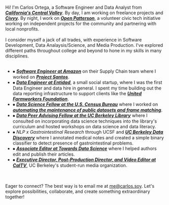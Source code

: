 Hi! I'm Carlos Ortega, a Software Engineer and Data Analyst from ***[California's Central Valley](https://en.wikipedia.org/wiki/Central_Valley_(California))***. By day, I am working on freelance projects and ***[Civvy](https://www.civvy.ai/).*** By night, I work on ***[Open Patterson](https://www.openpatterson.org/)***, a volunteer civic tech initiative working on independent projects for the community and partnering with local nonprofits.  
<br />
I consider myself a jack of all trades, with experience in Software Development, Data Analaysis/Science, and Media Production. I've explored different paths throughout college and beyond to hone in my skills in many disciplines.  
<br />
- ⦁ ***[Software Engineer at Amazon](https://sell.amazon.com/programs/supply-chain)*** on their Supply Chain team where I worked on ***[Project Santos](https://www.forbes.com/sites/quickerbettertech/2021/09/12/amazon-is-creating-a-pos-system-to-compete-with-shopify-and-paypaland-other-small-business-tech-news/)***.
- ⦁ ***[Data Engineer at Entidad](https://www.entidad.io/)***, a small social startup, where I was the first Data Engineer and data hire in general. I spent my time building out the data reporting infrastructure to support clients like the ***[United Farmworkers Foundation](https://www.ufwfoundation.org/)***.
- ⦁ ***[Data Science Fellow at the U.S. Census Bureau](https://blog.codingitforward.com/meet-the-2019-fellows-u-s-census-bureau-52b87c481bb1)*** where I worked on ***[automating the maintenance of public datasets and frame matching](https://github.com/codingitforward/cdfdemoday2019/blob/master/Automating_Frame_Maintenance_and_Frame_Matching.pdf)***.
- ⦁ ***[Data Peer Advising Fellow at the UC Berkeley Library](https://lib.berkeley.edu/research/teach-learn/fellows?section=2018-19-fellows)*** where I consulted on incorporating data science techniques into the library's curriculum and hosted workshops on data science and data literacy.
- ⦁ *NLP x Gastrointestinal Research* through UCSF and ***[UC Berkeley Data Discovery](https://cdss.berkeley.edu/discovery)*** where I annotated medical notes and created a simple binary classifier to detect presence of gastrointestinal problems.
- ⦁ ***[Associate Editor at Towards Data Science](https://towardsdatascience.com/)*** where I helped authors edit and publish their articles.
- ⦁ ***[Executive Director, Post-Production Director, and Video Editor at CalTV](https://www.caltv.com/)***, UC Berkeley's student-run media organization.  
<br />  
<br />
Eager to connect? The best way is to email me at <a href="mailto:me@carlos.soy" class="underline font-bold">me@carlos.soy</a>. Let's explore possibilities, collaborate, and create something extraordinary together!  
<br />

